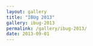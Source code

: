 ```yaml
---
layout: gallery
title: "IBUg 2013"
gallery: ibug-2013
permalink: /gallery/ibug-2013/
date: 2013-09-01
---
```

